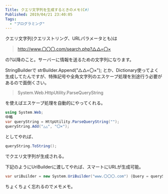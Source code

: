 ```yaml
---
Title: クエリ文字列を生成するときのメモ(C#)
Published: 2019/04/21 23:40:05
Tags:
  - "プログラミング"
---
```

クエリ文字列(クエリストリング、URLパラメータとも)は
>http://www.〇〇〇.com/search.php?△△=〇×    

の?以降のこと。サーバーに情報を送るための文字列になります。  

StringBuilderで
strBuilder.Append("△△=〇×");
とか、Dictionary使ってよく生成してたんですが、特殊記号や全角文字列のエスケープ処理を別途行う必要があるので面倒くさい。  

>System.Web.HttpUtility.ParseQueryString  

を使えばエスケープ処理を自動的にやってくれる。  

```csharp
using System.Web;  
中略  
var queryString = HttpUtility.ParseQueryString("");  
queryString.Add("△△", "〇×");  
```
としてやれば、
```csharp
queryString.ToString();  
```
でクエリ文字列が生成される。  

下記のようにUriBuilderに渡してやれば、スマートにURLが生成可能。 

```csharp
var uriBuilder = new System.UriBuilder("www.〇〇〇.com") {Query = queryString.ToString() };  
```

ちょくちょく忘れるのでメモメモ。  